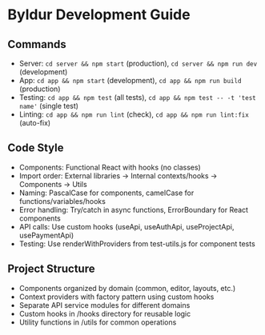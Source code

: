 # Byldur Development Guide

## Commands
- Server: `cd server && npm start` (production), `cd server && npm run dev` (development)
- App: `cd app && npm start` (development), `cd app && npm run build` (production)
- Testing: `cd app && npm test` (all tests), `cd app && npm test -- -t 'test name'` (single test)
- Linting: `cd app && npm run lint` (check), `cd app && npm run lint:fix` (auto-fix)

## Code Style
- Components: Functional React with hooks (no classes)
- Import order: External libraries → Internal contexts/hooks → Components → Utils
- Naming: PascalCase for components, camelCase for functions/variables/hooks
- Error handling: Try/catch in async functions, ErrorBoundary for React components
- API calls: Use custom hooks (useApi, useAuthApi, useProjectApi, usePaymentApi)
- Testing: Use renderWithProviders from test-utils.js for component tests

## Project Structure
- Components organized by domain (common, editor, layouts, etc.)
- Context providers with factory pattern using custom hooks
- Separate API service modules for different domains
- Custom hooks in /hooks directory for reusable logic
- Utility functions in /utils for common operations